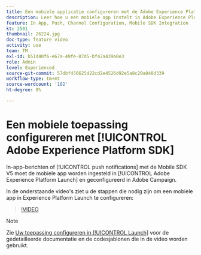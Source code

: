 ```yaml
---
title: Een mobiele applicatie configureren met de Adobe Experience Platform SDK
description: Leer hoe u een mobiele app instelt in Adobe Experience Platform Launch en hoe u deze configureert in Adobe Campaign.
feature: In App, Push, Channel Configuration, Mobile SDK Integration
kt: 2501
thumbnail: 26224.jpg
doc-type: feature video
activity: use
team: TM
exl-id: b51d40f6-e67a-49fe-87d5-bf42a439a0e3
role: Admin
level: Experienced
source-git-commit: 57dbf456625d22cd2e4526d92e5a8c20a048d339
workflow-type: tm+mt
source-wordcount: '102'
ht-degree: 8%

---
```



# Een mobiele toepassing configureren met [!UICONTROL Adobe Experience Platform SDK]

In-app-berichten of [!UICONTROL push notifications] met de Mobile SDK V5 moet de mobiele app worden ingesteld in [!UICONTROL Adobe Experience Platform Launch] en geconfigureerd in Adobe Campaign.

In de onderstaande video&#39;s ziet u de stappen die nodig zijn om een mobiele app in Experience Platform Launch te configureren:

>[!VIDEO](https://video.tv.adobe.com/v/26224?quality=12)

>[!NOTE]
>
>Zie [Uw toepassing configureren in [!UICONTROL Launch]](https://experienceleague.adobe.com/docs/campaign-standard/using/administrating/configuring-channels/configuring-a-mobile-application.html?lang=en) voor de gedetailleerde documentatie en de codesjablonen die in de video worden gebruikt.

